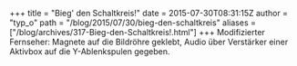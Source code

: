 +++
title = "Bieg' den Schaltkreis!"
date = 2015-07-30T08:31:15Z
author = "typ_o"
path = "/blog/2015/07/30/bieg-den-schaltkreis"
aliases = ["/blog/archives/317-Bieg-den-Schaltkreis!.html"]
+++
Modifizierter Fernseher: Magnete auf die Bildröhre geklebt, Audio über
Verstärker einer Aktivbox auf die Y-Ablenkspulen gegeben.

